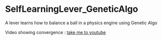# SelfLearningLever_GeneticAlgo
A lever learns how to balance a ball in a physics engine using Genetic Algo

Video showing convergence : [take me to youtube](https://youtu.be/SMKC0Hjissc)

